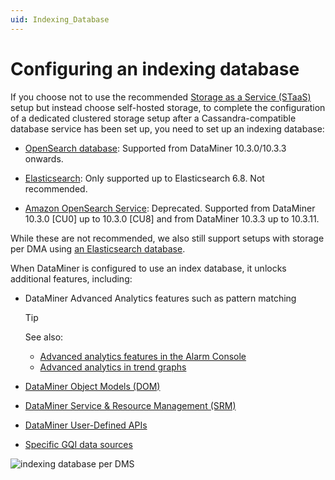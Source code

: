 ```yaml
---
uid: Indexing_Database
---
```


# Configuring an indexing database

If you choose not to use the recommended [Storage as a Service (STaaS)](xref:STaaS) setup but instead choose self-hosted storage, to complete the configuration of a dedicated clustered storage setup after a Cassandra-compatible database service has been set up, you need to set up an indexing database:

- [OpenSearch database](xref:OpenSearch_database): Supported from DataMiner 10.3.0/10.3.3 onwards.

- [Elasticsearch](xref:Elasticsearch_database): Only supported up to Elasticsearch 6.8. Not recommended.

- [Amazon OpenSearch Service](xref:Amazon_OpenSearch_Service): Deprecated. Supported from DataMiner 10.3.0 [CU0] up to 10.3.0 [CU8] and from DataMiner 10.3.3 up to 10.3.11.

While these are not recommended, we also still support setups with storage per DMA using [an Elasticsearch database](xref:Configuring_indexing_database_per_DMS).

When DataMiner is configured to use an index database, it unlocks additional features, including:

- DataMiner Advanced Analytics features such as pattern matching

  > [!TIP]
  > See also:
  >
  > - [Advanced analytics features in the Alarm Console](xref:Advanced_analytics_features_in_the_Alarm_Console)
  > - [Advanced analytics in trend graphs](xref:Advanced_analytics_trending)

- [DataMiner Object Models (DOM)](xref:DOM)

- [DataMiner Service & Resource Management (SRM)](xref:SRM)

- [DataMiner User-Defined APIs](xref:UD_APIs)

- [Specific GQI data sources](xref:Query_data_sources)

![indexing database per DMS](~/user-guide/images/Indexing_database_per_DMS.svg)
